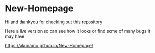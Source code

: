 # New-Homepage
<p>Hi and thankyou for checking out this repository</p>
<p>Here a live version so can see how it looks or find some of many bugs it may have</p>
<a href="https://akunamo.github.io/New-Homepage/">https://akunamo.github.io/New-Homepage/</a>
